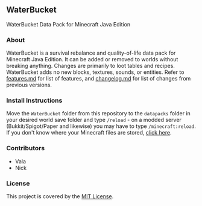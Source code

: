 ## WaterBucket

WaterBucket Data Pack for Minecraft Java Edition


### About

WaterBucket is a survival rebalance and quality-of-life data pack for Minecraft Java Edition. It can be added or removed to worlds without breaking anything. Changes are primarily to loot tables and recipes. WaterBucket adds no new blocks, textures, sounds, or entities. Refer to [features.md](https://github.com/Nmatt1/WaterBucket/blob/master/features.md) for list of features, and [changelog.md](https://github.com/Nmatt1/WaterBucket/blob/master/changelog.md) for list of changes from previous versions.


### Install Instructions

Move the `WaterBucket` folder from this repository to the `datapacks` folder in your desired world save folder and type `/reload` - on a modded server (Bukkit/Spigot/Paper and likewise) you may have to type `/minecraft:reload`. If you don't know where your Minecraft files are stored, [click here](https://help.mojang.com/customer/en/portal/articles/1480874-where-are-minecraft-files-stored-?).

### Contributors

* Vala
* Nick


### License

This project is covered by the [MIT License](https://github.com/Valafar123/WaterBucket/blob/master/LICENSE).
